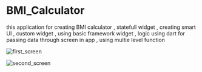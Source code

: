 # BMI_Calculator
this application for creating BMI calculator , statefull widget , creating smart UI , custom widget , using basic framework widget , logic using dart for passing data through screen in app , using multie level function 



![first_screen](https://user-images.githubusercontent.com/26609652/218258340-cc0b1ce6-cfe8-435b-aea7-89549b68a0cd.png)



![second_screen](https://user-images.githubusercontent.com/26609652/218258347-6743b6cc-86cc-4482-b671-42780198c382.png)
